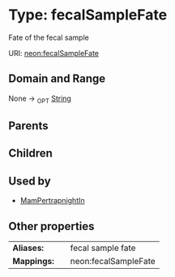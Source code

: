 
# Type: fecalSampleFate


Fate of the fecal sample

URI: [neon:fecalSampleFate](https://data.neonscience.org/fecalSampleFate)


## Domain and Range

None ->  <sub>OPT</sub> [String](types/String.md)

## Parents


## Children


## Used by

 * [MamPertrapnightIn](MamPertrapnightIn.md)

## Other properties

|  |  |  |
| --- | --- | --- |
| **Aliases:** | | fecal sample fate |
| **Mappings:** | | neon:fecalSampleFate |

